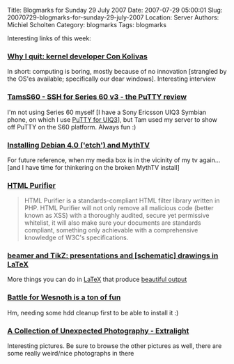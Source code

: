 Title: Blogmarks for Sunday 29 July 2007
Date: 2007-07-29 05:00:01
Slug: 20070729-blogmarks-for-sunday-29-july-2007
Location: Server
Authors: Michiel Scholten
Category: blogmarks
Tags: blogmarks

<p>Interesting links of this week:</p>
<h3><a href="http://apcmag.com/6735/interview_con_kolivas">Why I quit: kernel developer Con Kolivas</a></h3>
<p>In short: computing is boring, mostly because of no innovation [strangled by the OS'es available; specifically our dear windows]. Interesting interview</p>
<h3><a href="http://tamss60.tamoggemon.com/2007/07/25/ssh-for-series-60-v3-the-putty-review/">TamsS60 - SSH for Series 60 v3 - the PuTTY review</a></h3>
<p>I'm not using Series 60 myself [I have a Sony Ericsson UIQ3 Symbian phone, on which I use <a href="http://coredump.fi/putty">PuTTY for UIQ3</a>], but Tam used my server to show off PuTTY on the S60 platform. Always fun :)</p>
<h3><a href="http://dannf.org/docs/debian-on-hannibal.html">Installing Debian 4.0 ('etch') and MythTV</a></h3>
<p>For future reference, when my media box is in the vicinity of my tv again... [and I have time for thinkering on the broken MythTV install]</p>
<h3><a href="http://shiflett.org/blog/2007/jun/html-purifier">HTML Purifier</a></h3>
<blockquote><p>HTML Purifier is a standards-compliant HTML filter library written in PHP. HTML Purifier will not only remove all malicious code (better known as XSS) with a thoroughly audited, secure yet permissive whitelist, it will also make sure your documents are standards compliant, something only achievable with a comprehensive knowledge of W3C's specifications.</p></blockquote>
<h3><a href="http://www.rousette.org.uk/blog/archives/on-the-lure-of-the-user-manual-for-a-geek/">beamer and TikZ: presentations and [schematic] drawings in LaTeX</a></h3>
<p>More things you can do in <a href="http://en.wikipedia.org/wiki/LaTeX">LaTeX</a> that produce <a href="http://www.fauskes.net/pgftikzexamples/">beautiful output</a></p>
<h3><a href="http://www.linux.com/feature/118100">Battle for Wesnoth is a ton of fun</a></h3>
<p>Hm, needing some hdd cleanup first to be able to install it :)</p>
<h3><a href="http://www.filemagazine.com/thecollection/archives/2007/07/extralight.html">A Collection of Unexpected Photography - Extralight</a></h3>
<p>Interesting pictures. Be sure to browse the other pictures as well, there are some really weird/nice photographs in there</p>
